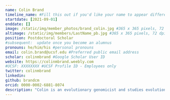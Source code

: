 ```yaml
---
name: Colin Brand
timeline_name: #Fill this out if you'd like your name to appear differently on the Timeline.
startdate: [2021-09-01]
enddate: []
image: /static/img/member_photos/brand_colin.jpg #365 x 365 pixels, 72 dpi
altimage: /static/img/members/LastName_pb.jpg #365 x 365 pixels, 72 dpi
position: Postdoctoral Scholar
#subsequent:  update once you become an alumnus
pronouns: he/him/his #personal pronouns
email: colin.brand@ucsf.edu #Preferred public email address
scholar: colinmbrand #Google Scholar User ID
website: https://colinmbrand.weebly.com
#UCSF: XXXXXXXX #UCSF Profile ID - Employees only
twitter: colinmbrand
linkedin:
github: brandcm
orcid: 0000-0002-6881-8074
description: "Colin is an evolutionary genomicist and studies evolutionary processes and the molecular underpinnings of phenotypic differences among humans, archaic hominins, and non-human primates. He received his PhD in Anthropology from the University of Oregon in 2021."
---
```

